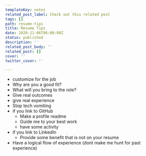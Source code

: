 ```yaml
---
templateKey: notes
related_post_label: Check out this related post
tags: []
path: resume-tips
title: Resume Tips
date: 2020-11-06T06:00:00Z
status: published
description: ''
related_post_body: ''
related_post: []
cover: ''
twitter_cover: ''

---
```

* customize for the job
* Why are you a good fit?
* What will you bring to the role?
* Give real outcomes
* give real experience
* Stop tech vomiting
* if you link to GitHub
  * Make a profile readme
  * Guide me to your best work
  * have some activity
* if you link to LinkedIn
  * Provide some benefit that is not on your resume
* Have a logical flow of experience (dont make me hunt for past experience)